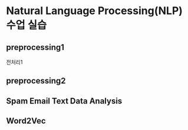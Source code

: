 # Natural Language Processing(NLP)수업 실습
## preprocessing1
전처리1
## preprocessing2
## Spam Email Text Data Analysis
## Word2Vec

